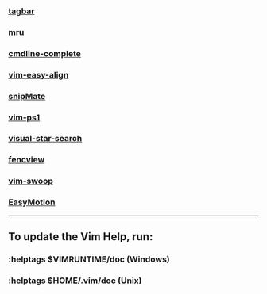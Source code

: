 ﻿### [tagbar](https://github.com/preservim/tagbar "The Vim class outline viewer")

### [mru](https://github.com/yegappan/mru "An easy access to a list of recently opened/edited files in Vim")

### [cmdline-complete](http://www.vim.org/scripts/script.php?script_id=2222 "Complete command-line from the current file ")

### [vim-easy-align](https://github.com/junegunn/vim-easy-align "A simple, easy-to-use Vim alignment plugin.")

### [snipMate](http://www.vim.org/scripts/script.php?script_id=2540 "TextMate-style snippets for Vim")

### [vim-ps1](https://github.com/PProvost/vim-ps1 "A Vim plugin for Windows PowerShell support")

### [visual-star-search](https://github.com/bronson/vim-visual-star-search "Start a * or # search from a visual block")

### [fencview](http://www.vim.org/scripts/script.php?script_id=1708#4.9 "Auto detect CJK and Unicode file encodings")

### [vim-swoop](http://www.vim.org/scripts/script.php?script_id=5069#1.1.3 "Grep and replace easily in multiple files being context aware")

### [EasyMotion](https://github.com/easymotion/vim-easymotion "Provides a much simpler way to use some motions in vim")

---

## To update the Vim Help, run:

### :helptags $VIMRUNTIME/doc (Windows)

### :helptags $HOME/.vim/doc (Unix)
